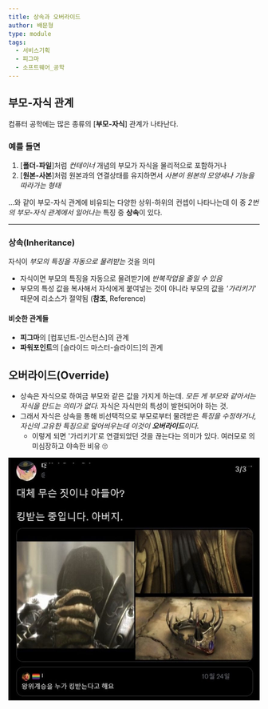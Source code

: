 ```yaml
---
title: 상속과 오버라이드
author: 배문형
type: module
tags:
  - 서비스기획
  - 피그마
  - 소프트웨어_공학
---
```


## 부모-자식 관계

컴퓨터 공학에는 많은 종류의 [**부모-자식**] 관계가 나타난다.

### 예를 들면

1. [**폴더-파일**]처럼 *컨테이너* 개념의 부모가 자식을 물리적으로 포함하거나
2. [**원본-사본**]처럼 원본과의 연결상태를 유지하면서 *사본이 원본의 모양새나 기능을 따라가는 형태*

...와 같이 부모-자식 관계에 비유되는 다양한 상위-하위의 컨셉이 나타나는데 이 중 *2번의 부모-자식 관계에서 일어나는* 특징 중 **상속**이 있다.

***

### 상속(Inheritance)

자식이 *부모의 특징을 자동으로 물려받는* 것을 의미

- 자식이면 부모의 특징을 자동으로 물려받기에 *반복작업을 줄일 수 있음*
- 부모의 특성 값을 복사해서 자식에게 붙여넣는 것이 아니라 부모의 값을 *'가리키기'* 때문에 리소스가 절약됨 (**참조**, Reference)

#### 비슷한 관계들

- **피그마**의 [컴포넌트-인스턴스]의 관계
- **파워포인트**의 [슬라이드 마스터-슬라이드]의 관계

## 오버라이드(Override)

- 상속은 자식으로 하여금 부모와 같은 값을 가지게 하는데. *모든 게 부모와 같아서는 자식을 만드는 의미가 없다.* 자식은 자식만의 특성이 발현되어야 하는 것. 
- 그래서 자식은 상속을 통해 비선택적으로 부모로부터 물려받은 *특징을 수정하거나, 자신의 고유한 특징으로 덮어씌우는데 이것이 **오버라이드**이다.*
	- 이렇게 되면 '가리키기'로 연결되었던 것을 끊는다는 의미가 있다. 여러모로 의미심장하고 야속한 비유 🙄

![](../attachments/override-inheritance.png)